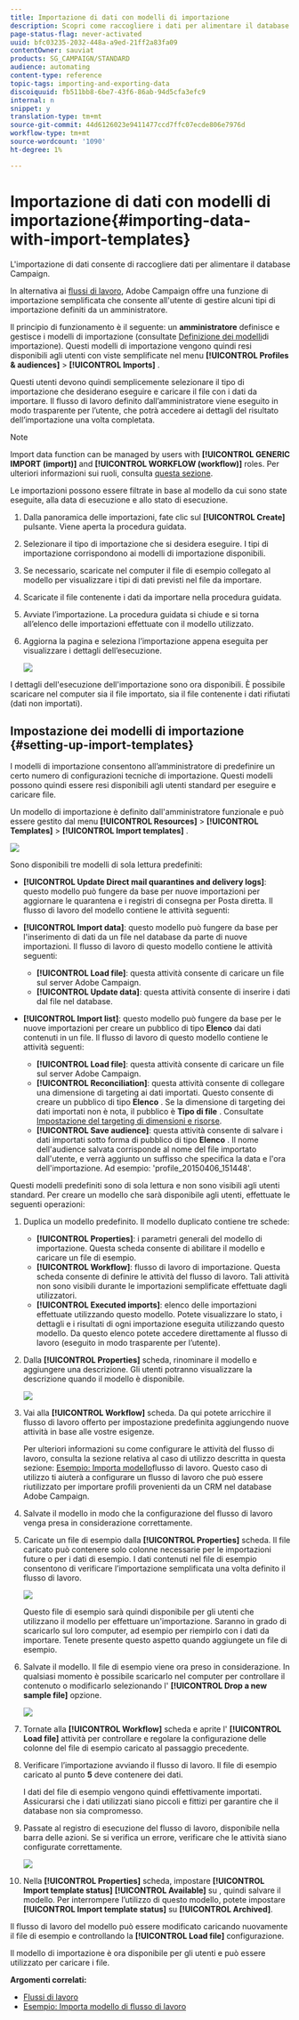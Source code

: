 ```yaml
---
title: Importazione di dati con modelli di importazione
description: Scopri come raccogliere i dati per alimentare il database Campaign.
page-status-flag: never-activated
uuid: bfc03235-2032-448a-a9ed-21ff2a83fa09
contentOwner: sauviat
products: SG_CAMPAIGN/STANDARD
audience: automating
content-type: reference
topic-tags: importing-and-exporting-data
discoiquuid: fb511bb8-6be7-43f6-86ab-94d5cfa3efc9
internal: n
snippet: y
translation-type: tm+mt
source-git-commit: 44d6126023e9411477ccd7ffc07ecde806e7976d
workflow-type: tm+mt
source-wordcount: '1090'
ht-degree: 1%

---
```



# Importazione di dati con modelli di importazione{#importing-data-with-import-templates}

L&#39;importazione di dati consente di raccogliere dati per alimentare il database Campaign.

In alternativa ai [flussi di lavoro](../../automating/using/get-started-workflows.md), Adobe Campaign offre una funzione di importazione semplificata che consente all&#39;utente di gestire alcuni tipi di importazione definiti da un amministratore.

Il principio di funzionamento è il seguente: un **amministratore** definisce e gestisce i modelli di importazione (consultate [Definizione dei modelli](../../automating/using/importing-data-with-import-templates.md#setting-up-import-templates)di importazione). Questi modelli di importazione vengono quindi resi disponibili agli utenti con viste semplificate nel menu **[!UICONTROL Profiles & audiences]** > **[!UICONTROL Imports]** .

Questi utenti devono quindi semplicemente selezionare il tipo di importazione che desiderano eseguire e caricare il file con i dati da importare. Il flusso di lavoro definito dall’amministratore viene eseguito in modo trasparente per l’utente, che potrà accedere ai dettagli del risultato dell’importazione una volta completata.

>[!NOTE]
>
>Import data function can be managed by users with **[!UICONTROL GENERIC IMPORT (import)]** and **[!UICONTROL WORKFLOW (workflow)]** roles. Per ulteriori informazioni sui ruoli, consulta [questa sezione](../../administration/using/list-of-roles.md).

Le importazioni possono essere filtrate in base al modello da cui sono state eseguite, alla data di esecuzione e allo stato di esecuzione.

1. Dalla panoramica delle importazioni, fate clic sul **[!UICONTROL Create]** pulsante. Viene aperta la procedura guidata.
1. Selezionare il tipo di importazione che si desidera eseguire. I tipi di importazione corrispondono ai modelli di importazione disponibili.
1. Se necessario, scaricate nel computer il file di esempio collegato al modello per visualizzare i tipi di dati previsti nel file da importare.
1. Scaricate il file contenente i dati da importare nella procedura guidata.
1. Avviate l’importazione. La procedura guidata si chiude e si torna all’elenco delle importazioni effettuate con il modello utilizzato.
1. Aggiorna la pagina e seleziona l’importazione appena eseguita per visualizzare i dettagli dell’esecuzione.

   ![](assets/simplified_import1.png)

I dettagli dell&#39;esecuzione dell&#39;importazione sono ora disponibili. È possibile scaricare nel computer sia il file importato, sia il file contenente i dati rifiutati (dati non importati).

## Impostazione dei modelli di importazione {#setting-up-import-templates}

I modelli di importazione consentono all’amministratore di predefinire un certo numero di configurazioni tecniche di importazione. Questi modelli possono quindi essere resi disponibili agli utenti standard per eseguire e caricare file.

Un modello di importazione è definito dall&#39;amministratore funzionale e può essere gestito dal menu **[!UICONTROL Resources]** > **[!UICONTROL Templates]** > **[!UICONTROL Import templates]** .

![](assets/import_template_list.png)

Sono disponibili tre modelli di sola lettura predefiniti:

* **[!UICONTROL Update Direct mail quarantines and delivery logs]**: questo modello può fungere da base per nuove importazioni per aggiornare le quarantena e i registri di consegna per Posta diretta. Il flusso di lavoro del modello contiene le attività seguenti:
* **[!UICONTROL Import data]**: questo modello può fungere da base per l&#39;inserimento di dati da un file nel database da parte di nuove importazioni. Il flusso di lavoro di questo modello contiene le attività seguenti:

   * **[!UICONTROL Load file]**: questa attività consente di caricare un file sul server Adobe Campaign.
   * **[!UICONTROL Update data]**: questa attività consente di inserire i dati dal file nel database.

* **[!UICONTROL Import list]**: questo modello può fungere da base per le nuove importazioni per creare un pubblico di tipo **Elenco** dai dati contenuti in un file. Il flusso di lavoro di questo modello contiene le attività seguenti:

   * **[!UICONTROL Load file]**: questa attività consente di caricare un file sul server Adobe Campaign.
   * **[!UICONTROL Reconciliation]**: questa attività consente di collegare una dimensione di targeting ai dati importati. Questo consente di creare un pubblico di tipo **Elenco** . Se la dimensione di targeting dei dati importati non è nota, il pubblico è **Tipo di file** . Consultate [Impostazione del targeting di dimensioni e risorse](../../automating/using/query.md#targeting-dimensions-and-resources).
   * **[!UICONTROL Save audience]**: questa attività consente di salvare i dati importati sotto forma di pubblico di tipo **Elenco** . Il nome dell&#39;audience salvata corrisponde al nome del file importato dall&#39;utente, e verrà aggiunto un suffisso che specifica la data e l&#39;ora dell&#39;importazione. Ad esempio: &#39;profile_20150406_151448&#39;.

Questi modelli predefiniti sono di sola lettura e non sono visibili agli utenti standard. Per creare un modello che sarà disponibile agli utenti, effettuate le seguenti operazioni:

1. Duplica un modello predefinito. Il modello duplicato contiene tre schede:

   * **[!UICONTROL Properties]**: i parametri generali del modello di importazione. Questa scheda consente di abilitare il modello e caricare un file di esempio.
   * **[!UICONTROL Workflow]**: flusso di lavoro di importazione. Questa scheda consente di definire le attività del flusso di lavoro. Tali attività non sono visibili durante le importazioni semplificate effettuate dagli utilizzatori.
   * **[!UICONTROL Executed imports]**: elenco delle importazioni effettuate utilizzando questo modello. Potete visualizzare lo stato, i dettagli e i risultati di ogni importazione eseguita utilizzando questo modello. Da questo elenco potete accedere direttamente al flusso di lavoro (eseguito in modo trasparente per l’utente).

1. Dalla **[!UICONTROL Properties]** scheda, rinominare il modello e aggiungere una descrizione. Gli utenti potranno visualizzare la descrizione quando il modello è disponibile.

   ![](assets/simplified_import_model1.png)

1. Vai alla **[!UICONTROL Workflow]** scheda. Da qui potete arricchire il flusso di lavoro offerto per impostazione predefinita aggiungendo nuove attività in base alle vostre esigenze.

   Per ulteriori informazioni su come configurare le attività del flusso di lavoro, consulta la sezione relativa al caso di utilizzo descritta in questa sezione: [Esempio: Importa modello](../../automating/using/creating-import-workflow-templates.md)flusso di lavoro. Questo caso di utilizzo ti aiuterà a configurare un flusso di lavoro che può essere riutilizzato per importare profili provenienti da un CRM nel database Adobe Campaign.

1. Salvate il modello in modo che la configurazione del flusso di lavoro venga presa in considerazione correttamente.
1. Caricate un file di esempio dalla **[!UICONTROL Properties]** scheda. Il file caricato può contenere solo colonne necessarie per le importazioni future o per i dati di esempio. I dati contenuti nel file di esempio consentono di verificare l’importazione semplificata una volta definito il flusso di lavoro.

   ![](assets/import_template_sample.png)

   Questo file di esempio sarà quindi disponibile per gli utenti che utilizzano il modello per effettuare un&#39;importazione. Saranno in grado di scaricarlo sul loro computer, ad esempio per riempirlo con i dati da importare. Tenete presente questo aspetto quando aggiungete un file di esempio.

1. Salvate il modello. Il file di esempio viene ora preso in considerazione. In qualsiasi momento è possibile scaricarlo nel computer per controllare il contenuto o modificarlo selezionando l&#39; **[!UICONTROL Drop a new sample file]** opzione.

   ![](assets/simplified_import_model2.png)

1. Tornate alla **[!UICONTROL Workflow]** scheda e aprite l&#39; **[!UICONTROL Load file]** attività per controllare e regolare la configurazione delle colonne del file di esempio caricato al passaggio precedente.
1. Verificare l’importazione avviando il flusso di lavoro. Il file di esempio caricato al punto **5** deve contenere dei dati.

   I dati del file di esempio vengono quindi effettivamente importati. Assicurarsi che i dati utilizzati siano piccoli e fittizi per garantire che il database non sia compromesso.

1. Passate al registro di esecuzione del flusso di lavoro, disponibile nella barra delle azioni. Se si verifica un errore, verificare che le attività siano configurate correttamente.

   ![](assets/simplified_import_model3.png)

1. Nella **[!UICONTROL Properties]** scheda, impostare **[!UICONTROL Import template status]** **[!UICONTROL Available]** su , quindi salvare il modello. Per interrompere l’utilizzo di questo modello, potete impostare **[!UICONTROL Import template status]** su **[!UICONTROL Archived]**.

Il flusso di lavoro del modello può essere modificato caricando nuovamente il file di esempio e controllando la **[!UICONTROL Load file]** configurazione.

Il modello di importazione è ora disponibile per gli utenti e può essere utilizzato per caricare i file.

**Argomenti correlati:**

* [Flussi di lavoro](../../automating/using/get-started-workflows.md)
* [Esempio: Importa modello di flusso di lavoro](../../automating/using/creating-import-workflow-templates.md)
